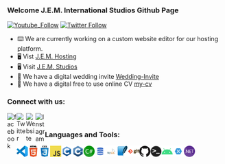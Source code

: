 ### Welcome J.E.M. International Studios Github Page

[![Youtube_Follow](https://img.shields.io/youtube/channel/subscribers/UCo0cez7GscarTr2U-d--1bQ)](https://www.youtube.com/channel/UCo0cez7GscarTr2U-d--1bQ)
[![Twitter Follow](https://img.shields.io/twitter/follow/JEMEntertainmen?color=1DA1F2&logo=twitter&style=for-the-badge)](https://twitter.com/intent/follow?original_referer=https%3A%2F%2Fgithub.com%2Fthedarkprogr&screen_name=JEMEntertainmen)


- ⌨️ We are currently working on a custom website editor for our hosting platform.
- 🖥 Vist [J.E.M. Hosting](https://hosting.jemstudios.co.za)
- 🖥 Visit [J.E.M. Studios](https://www.jemstudios.co.za)
- 💍 We have a digital wedding invite [Wedding-Invite](https://wedding-invite.co.za/)
- 📱 We have a digital free to use online CV [my-cv](https://my-cv.co.za/)


### Connect with us:

[<img align="left" alt="facebook" width="22px" src="https://cdn.jsdelivr.net/npm/simple-icons@v3/icons/facebook.svg" style="fill:red" />][youtube]
[<img align="left" alt="Twitter" width="22px" src="https://cdn.jsdelivr.net/npm/simple-icons@v3/icons/twitter.svg" style="fill:#1DA1F2" />][twitter]
[<img align="left" alt="Website" width="22px" src="https://cdn.jsdelivr.net/npm/simple-icons@v3/icons/curl.svg" style="fill:#1DA1F2" />][website]
[<img align="left" alt="Instagram" width="22px" src="https://cdn.jsdelivr.net/npm/simple-icons@v3/icons/instagram.svg" style="fill:#1DA1F2" />][instagram]

<br />

### Languages and Tools:

<img align="left" alt="Visual Studio Code" width="26px" src="https://raw.githubusercontent.com/github/explore/80688e429a7d4ef2fca1e82350fe8e3517d3494d/topics/visual-studio-code/visual-studio-code.png" />
<img align="left" alt="HTML5" width="26px" src="https://raw.githubusercontent.com/github/explore/80688e429a7d4ef2fca1e82350fe8e3517d3494d/topics/html/html.png" />
<img align="left" alt="CSS3" width="26px" src="https://raw.githubusercontent.com/github/explore/80688e429a7d4ef2fca1e82350fe8e3517d3494d/topics/css/css.png" />
<img align="left" alt="JavaScript" width="26px" src="https://raw.githubusercontent.com/github/explore/80688e429a7d4ef2fca1e82350fe8e3517d3494d/topics/javascript/javascript.png" />
<img align="left" alt="C" width="26px" src="https://raw.githubusercontent.com/github/explore/f3e22f0dca2be955676bc70d6214b95b13354ee8/topics/c/c.png" />
<img align="left" alt="C++" width="26px" src="https://raw.githubusercontent.com/github/explore/180320cffc25f4ed1bbdfd33d4db3a66eeeeb358/topics/cpp/cpp.png" />
<img align="left" alt="C#" width="26px" src="https://raw.githubusercontent.com/github/explore/80688e429a7d4ef2fca1e82350fe8e3517d3494d/topics/csharp/csharp.png" />
<img align="left" alt="SQL" width="26px" src="https://raw.githubusercontent.com/github/explore/80688e429a7d4ef2fca1e82350fe8e3517d3494d/topics/sql/sql.png" />
<img align="left" alt="MySQL" width="26px" src="https://raw.githubusercontent.com/github/explore/80688e429a7d4ef2fca1e82350fe8e3517d3494d/topics/mysql/mysql.png" />
<img align="left" alt="SQLite" width="26px" src="https://raw.githubusercontent.com/github/explore/2d218e3aa252dc90eef269b34eeec1fbd15dc07e/topics/sqlite/sqlite.png" />
<img align="left" alt="Git" width="26px" src="https://raw.githubusercontent.com/github/explore/80688e429a7d4ef2fca1e82350fe8e3517d3494d/topics/git/git.png" />
<img align="left" alt="GitHub" width="26px" src="https://raw.githubusercontent.com/github/explore/78df643247d429f6cc873026c0622819ad797942/topics/github/github.png" />
<img align="left" alt="Terminal" width="26px" src="https://raw.githubusercontent.com/github/explore/80688e429a7d4ef2fca1e82350fe8e3517d3494d/topics/terminal/terminal.png" />
<img align="left" alt="Android" width="26px" src="https://raw.githubusercontent.com/github/explore/80688e429a7d4ef2fca1e82350fe8e3517d3494d/topics/android/android.png" />
<img align="left" alt="Xamarin" width="26px" src="https://raw.githubusercontent.com/github/explore/80688e429a7d4ef2fca1e82350fe8e3517d3494d/topics/xamarin/xamarin.png" />
<img align="left" alt=".Net" width="26px" src="https://raw.githubusercontent.com/github/explore/93d8a67084f94b2a444e510199a6e7622e5b09a3/topics/dotnet/dotnet.png" />




<!--[![J.E.M. International Studios GitHub stats](https://github-readme-stats.vercel.app/api?username=J-E-M-International-Studios&count_private=true&show_icons=true&include_all_commits=true)](https://github.com/anuraghazra/github-readme-stats)

[![Top Langs](https://github-readme-stats.vercel.app/api/top-langs/?username=J-E-M-International-Studios&layout=compact&hide=assembly)](https://github.com/anuraghazra/github-readme-stats)

[![xXxTheDarkprogramerxXx's wakatime stats](https://github-readme-stats.vercel.app/api/wakatime?username=xXxTheDarkprogramerxXx)](https://github.com/anuraghazra/github-readme-stats)-->


[twitter]: https://twitter.com/JEMEntertainmen
[youtube]: https://www.youtube.com/channel/UCo0cez7GscarTr2U-d--1bQ
[website]: https://jemstudios.co.za
[instagram]:https://www.instagram.com/jeminternational

<!--
**xXxTheDarkprogramerxXx/xXxTheDarkprogramerxXx** is a ✨ _special_ ✨ repository because its `README.md` (this file) appears on your GitHub profile.

Here are some ideas to get you started:

- 🔭 I’m currently working on ...
- 🌱 I’m currently learning ...
- 👯 I’m looking to collaborate on ...
- 🤔 I’m looking for help with ...
- 💬 Ask me about ...
- 📫 How to reach me: ...
- 😄 Pronouns: ...
- ⚡ Fun fact: ...
-->
